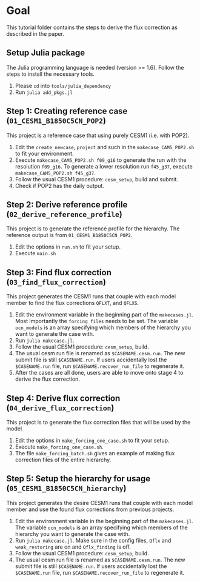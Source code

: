# Goal

This tutorial folder contains the steps to derive the flux correction as described in the paper.

## Setup Julia package

The Julia programming language is needed (version >= 1.6). Follow the steps to install the necessary tools.

1. Please `cd` into `tools/julia_dependency`
2. Run `julia add_pkgs.jl`


## Step 1: Creating reference case (`01_CESM1_B1850C5CN_POP2`)

This project is a reference case that using purely CESM1 (i.e. with POP2).

1. Edit the `create_newcase`, `project` and such in the `makecase_CAM5_POP2.sh` to fit your environment.
2. Execute `makecase_CAM5_POP2.sh f09_g16` to generate the run with the resolution `f09_g16`. To generate a lower resolution run `f45_g37`, execute `makecase_CAM5_POP2.sh f45_g37`.
3. Follow the usual CESM1 procedure: `cesm_setup`, build and submit.
4. Check if POP2 has the daily output.

## Step 2: Derive reference profile (`02_derive_reference_profile`)

This project is to generate the reference profile for the hierarchy. The reference output is from `01_CESM1_B1850C5CN_POP2`.

1. Edit the options in `run.sh` to fit your setup.
2. Execute `main.sh`

## Step 3: Find flux correction (`03_find_flux_correction`)

This project generates the CESM1 runs that couple with each model member to find the flux corrections `QFLXT`, and `QFLXS`.
1. Edit the environment variable in the beginning part of the `makecases.jl`. Most importantly the `forcing_files` needs to be set. The variable `ocn_models` is an array specifying which members of the hierarchy you want to generate the case with.
2. Run `julia makecase.jl`.
3. Follow the usual CESM1 procedure: `cesm_setup`, build.
4. The usual cesm run file is renamed as `$CASENAME.cesm.run`. The new submit file is still `$CASENAME.run`. If users accidentally lost the `$CASENAME.run` file, run `$CASENAME.recover_run_file` to regenerate it.
5. After the cases are all done, users are able to move onto stage 4 to derive the flux correction.


## Step 4: Derive flux correction (`04_derive_flux_correction`)

This project is to generate the flux correction files that will be used by the model

1. Edit the options in `make_forcing_one_case.sh` to fit your setup.
2. Execute `make_forcing_one_case.sh`.
3. The file `make_forcing_batch.sh` gives an example of making flux correction files of the entire hierarchy.

## Step 5: Setup the hierarchy for usage (`05_CESM1_B1850C5CN_hierarchy`)

This project generates the desire CESM1 runs that couple with each model member and use the found flux corrections from previous projects.

1. Edit the environment variable in the beginning part of the `makecases.jl`. The variable `ocn_models` is an array specifying which members of the hierarchy you want to generate the case with.
2. Run `julia makecase.jl`. Make sure in the config files, `Qflx` and `weak_restoring` are on and `Qflx_finding` is off.
4. Follow the usual CESM1 procedure: `cesm_setup`, build.
5. The usual cesm run file is renamed as `$CASENAME.cesm.run`. The new submit file is still `$CASENAME.run`. If users accidentally lost the `$CASENAME.run` file, run `$CASENAME.recover_run_file` to regenerate it.

